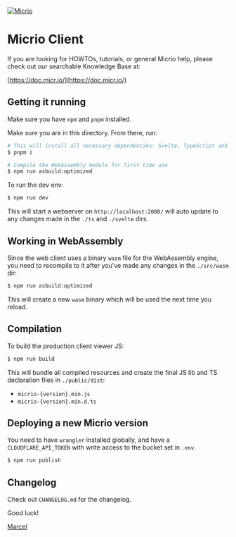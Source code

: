 [![Micrio](https://b.micr.io/_statics/img/micrio-logo.png)](https://micr.io/)

# Micrio Client

If you are looking for HOWTOs, tutorials, or general Micrio help, please check out our
searchable Knowledge Base at:

[https://doc.micr.io/](https://doc.micr.io/)

## Getting it running

Make sure you have `npm` and `pnpm` installed.

Make sure you are in this directory. From there, run:

```sh
# This will install all necessary dependencies: Svelte, TypeScript and all WebAssembly stuff
$ pnpm i

# Compile the WebAssembly module for first time use
$ npm run asbuild:optimized
```

To run the dev env:

```sh
$ npm run dev
```

This will start a webserver on `http://localhost:2000/` will auto update to any changes made in the `./ts` and `./svelte` dirs.

## Working in WebAssembly

Since the web client uses a binary `wasm` file for the WebAssembly engine, you need to recompile to it after you've made any changes in the `./src/wasm` dir:

```sh
$ npm run asbuild:optimized
```

This will create a new `wasm` binary which will be used the next time you reload.

## Compilation

To build the production client viewer JS:

```sh
$ npm run build
```

This will bundle all compiled resources and create the final JS lib and TS declaration files in `./public/dist`:

* `micrio-{version}.min.js`
* `micrio-{version}.min.d.ts`

## Deploying a new Micrio version

You need to have `wrangler` installed globally, and have a `CLOUDFLARE_API_TOKEN` with write access to the bucket set in `.env`.


```sh
$ npm run publish
```


## Changelog

Check out `CHANGELOG.md` for the changelog.

Good luck!

[Marcel](mailto:marcel@micr.io)
